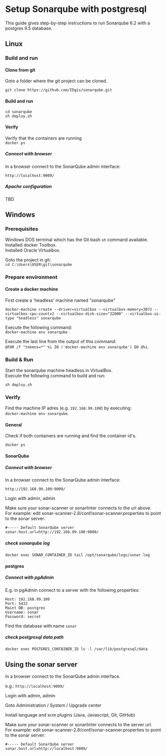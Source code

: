 # Setup Sonarqube with postgresql
This guide gives step-by-step instructions to run Sonarqube 6.2 with a postgres 9.5 database.
## Linux
### Build and run
#### Clone from git 
Goto a folder where the git project can be cloned. 

``git clone https://github.com/IDgis/sonarqube.git``
#### Build and run
``cd sonarqube``    
``sh deploy.sh``

#### Verify
Verify that the containers are running    
``docker ps``

##### Connect with browser
In a browser connect to the SonarQube admin interface:

``http://localhost:9009/``

##### Apache configuration
TBD
 
## Windows 

### Prerequisites
Windows DOS terminal which has the Git bash ``sh`` command available.      
Installed docker Toolbox.   
Installed Oracle Virtualbox.   

Goto the project in git:   
``cd C:\Users\USER\git\sonarqube``

### Prepare environment
#### Create a docker machine
First create a 'headless' machine named "sonarqube"

``docker-machine create --driver=virtualbox --virtualbox-memory=3072 --virtualbox-cpu-count=2 --virtualbox-disk-size="32000" --virtualbox-ui-type "headless" sonarqube``

Execute the following command:    
``docker-machine env sonarqube``

Execute the last line from the output of this command:       
``@FOR /f "tokens=*" %i IN ('docker-machine env sonarqube') DO @%i``.

### Build & Run
Start the sonarqube machine headless in VirtualBox.      
Execute the following command to build and run:

``sh deploy.sh``

### Verify
Find the machine IP adres (e.g. ``192.168.99.100``) by executing:   
``docker-machine env sonarqube``.  

#### General
Check if both containers are running and find the container id's.

``docker ps``

#### SonarQube
##### Connect with browser
In a browser connect to the SonarQube admin interface:

``http://192.168.99.100:9009/``

Login with admin, admin

Make sure your sonar-scanner or sonarlinter connects to the url above.   
For example: edit sonar-scanner-2.8/conf/sonar-scanner.properties to point to the sonar server:

``#----- Default SonarQube server``   
``sonar.host.url=http://192.168.99.100:9009/``
 
##### check sonarqube log 
``docker exec SONAR_CONTAINER_ID tail /opt/sonarqube/logs/sonar.log``
 
#### postgres
##### Connect with pgAdmin

E.g. in pgAdmin connect to a server with the following properties:    

```
Host: 192.168.99.100   
Port: 5432   
Maint DB: postgres  
Username: sonar   
Password: secret    
```

Find the database with name ``sonar``   

##### check postgresql data path 
``docker exec POSTGRES_CONTAINER_ID ls -l /var/lib/postgresql/data``

## Using the sonar server 
In a browser connect to the SonarQube admin interface.

e.g.: ``http://localhost:9009/``
 
Login with admin, admin

Goto Administration / System / Upgrade center

Install language and scm plugins (Java, Javascript, Git, GitHub) 

Make sure your sonar-scanner or sonarlinter connects to the server url.   
For example: edit sonar-scanner-2.8/conf/sonar-scanner.properties to point to the sonar server:

``#----- Default SonarQube server``   
``sonar.host.url=http://localhost:9009/``

